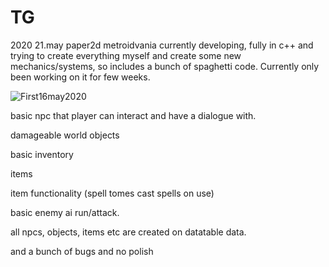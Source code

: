 # TG
2020 21.may
paper2d metroidvania currently developing, fully in c++ and trying to create everything myself and create some new mechanics/systems,
so includes a bunch of spaghetti code. Currently only been working on it for few weeks.

![First16may2020](https://user-images.githubusercontent.com/38545913/82603706-d00e2900-9bbb-11ea-8158-0c7cc13ba2f3.jpg)

basic npc that player can interact and have a dialogue with.

damageable world objects

basic inventory

items

item functionality (spell tomes cast spells on use)

basic enemy ai run/attack.

all npcs, objects, items etc are created on datatable data.

and a bunch of bugs and no polish


